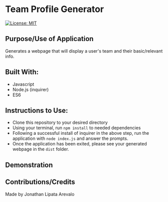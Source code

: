 # Team Profile Generator

[![License: MIT](https://img.shields.io/badge/License-MIT-yellow.svg)](https://opensource.org/licenses/MIT)

## Purpose/Use of Application
Generates a webpage that will display a user's team and their basic/relevant info.

## Built With:
* Javascript
* Node.js (inquirer)
* ES6

## Instructions to Use:
* Clone this repository to your desired directory
* Using your terminal, run `npm install` to needed dependencies
* Following a successful install of inquirer in the above step, run the application with `node index.js` and answer the prompts.
* Once the application has been exited, please see your generated webpage in the `dist` folder.

## Demonstration

## Contributions/Credits
Made by Jonathan Lipata Arevalo
